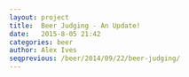 ```yaml
---
layout: project
title:  Beer Judging - An Update!
date:   2015-8-05 21:42
categories: beer
author: Alex Ives
seqprevious: /beer/2014/09/22/beer-judging/
---
```

